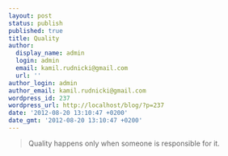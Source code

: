 ```yaml
---
layout: post
status: publish
published: true
title: Quality
author:
  display_name: admin
  login: admin
  email: kamil.rudnicki@gmail.com
  url: ''
author_login: admin
author_email: kamil.rudnicki@gmail.com
wordpress_id: 237
wordpress_url: http://localhost/blog/?p=237
date: '2012-08-20 13:10:47 +0200'
date_gmt: '2012-08-20 13:10:47 +0200'
---
```

<blockquote>Quality happens only when someone is responsible for it.</p></blockquote>
<div class="attribution"></div>
